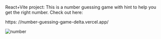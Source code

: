React+Vite project: 
This is a number guessing game with hint to help you get the right number.
Check out here: 

https:  //number-guessing-game-delta.vercel.app/



![number](https://github.com/kylead10/number-guessing-game/assets/101107354/afeb5749-5ca8-4717-8efa-39c1781adaef)
